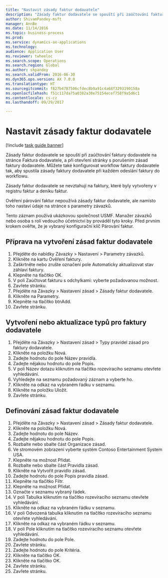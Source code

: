 ```yaml
--- 
title: "Nastavit zásady faktur dodavatele"
description: "Zásady faktur dodavatele se spouští při zaúčtování faktury dodavatele na stránce Faktura dodavatele, a při otevření stránky s porušením zásad faktury dodavatele."
author: ShivamPandey-msft
manager: AnnBe
ms.date: 11/14/2016
ms.topic: business-process
ms.prod: 
ms.service: dynamics-ax-applications
ms.technology: 
audience: Application User
ms.reviewer: twheeloc
ms.search.scope: Operations
ms.search.region: Global
ms.author: shpandey
ms.search.validFrom: 2016-06-30
ms.dyn365.ops.version: AX 7.0.0
ms.translationtype: HT
ms.sourcegitcommit: f827b4787506cfdec8b9a91c4a68f3293190158a
ms.openlocfilehash: f51c117da75a0382a38e75154ecef758f9a5d6c1
ms.contentlocale: cs-cz
ms.lasthandoff: 09/29/2017

---
```

# <a name="set-up-vendor-invoice-policies"></a>Nastavit zásady faktur dodavatele

[!include [task guide banner](../../includes/task-guide-banner.md)]

Zásady faktur dodavatele se spouští při zaúčtování faktury dodavatele na stránce Faktura dodavatele, a při otevření stránky s porušením zásad faktury dodavatele. Můžete také konfigurovat workflow faktury dodavatele tak, aby spustila zásady faktury dodavatele při každém odeslání faktury do workflowu. 

Zásady faktur dodavatele se nevztahují na faktury, které byly vytvořeny v registru faktur a deníku faktur. 

Ověření párování faktur nepoužívá zásady faktur dodavatele, ale namísto toho nastaví údaje na stránce s parametry závazků.

Tento záznam používá ukázkovou společnost USMF. Manažer závazků nebo osoba s rolí vedoucího účetnictví by prováděl tyto kroky. Před prvním krokem ověřte, že je vybraný konfigurační klíč Párování faktur.


## <a name="prepare-to-create-vendor-invoice-policies"></a>Příprava na vytvoření zásad faktur dodavatele
1. Přejděte do nabídky Závazky > Nastavení > Parametry závazků.
2. Klikněte na kartu Ověření faktury.
3. Zaškrtněte nebo zrušte označení pole Automaticky aktualizovat stav záhlaví faktury.
4. Klepněte na tlačítko OK.
5. V poli Zaúčtovat fakturu s odchylkami: vyberte požadovanou možnost.
6. Zavřete stránku.
7. Přejděte na Závazky > Nastavení zásad > Zásady faktur dodavatele.
8. Klikněte na Parametry.
9. Klepněte na tlačítko btnAdd.
10. Zavřete stránku.

## <a name="create-policy-rule-types-for-vendor-invoices"></a>Vytvoření nebo aktualizace typů pro faktury dodavatele
1. Přejděte na Závazky > Nastavení zásad > Typy pravidel zásad pro faktury dodavatele.
2. Klikněte na položku Nová.
3. Zadejte hodnotu do pole Název pravidla.
4. Zadejte nějakou hodnotu do pole Popis.
5. V poli Název dotazu kliknutím na tlačítko rozevíracího seznamu otevřete vyhledávání.
6. Vyhledejte na seznamu požadovaný záznam a vyberte ho.
7. Klikněte na odkaz na vybraném řádku v seznamu.
8. Klikněte na položku Uložit.
9. Zavřete stránku.

## <a name="define-a-vendor-invoice-policy"></a>Definování zásad faktur dodavatele
1. Přejděte na Závazky > Nastavení zásad > Zásady faktur dodavatele.
2. Klikněte na položku Nová.
3. Zadejte hodnotu do pole Název.
4. Zadejte nějakou hodnotu do pole Popis.
5. Rozbalte nebo sbalte část Organizace zásad.
6. Ve stromovém zobrazení vyberte systém Contoso Entertainment System USA.
7. Klepněte na možnost Přidat.
8. Rozbalte nebo sbalte část Pravidla zásad.
9. Klikněte na Vytvořit pravidlo zásad.
10. Zadejte hodnotu do pole Popis pravidla zásad.
11. Klepněte na tlačítko Filtr.
12. Klepněte na možnost Přidat.
13. Označte v seznamu vybraný řádek.
14. V poli Tabulka kliknutím na tlačítko rozevíracího seznamu otevřete vyhledávání.
15. Klikněte na odkaz na vybraném řádku v seznamu.
16. V poli Odvozená tabulka kliknutím na tlačítko rozevíracího seznamu otevřete vyhledávání.
17. Klikněte na odkaz na vybraném řádku v seznamu.
18. V poli Pole kliknutím na tlačítko rozevíracího seznamu otevřete vyhledávání.
19. Zadejte hodnotu do pole Pole.
20. Zavřete stránku.
21. Zadejte hodnotu do pole Kritéria.
22. Klikněte na tlačítko OK.
23. Klikněte na tlačítko OK.
24. Zavřete stránku.
25. Zavřete stránku.


